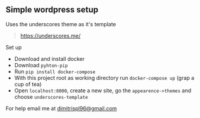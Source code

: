 ## Simple wordpress setup

Uses the underscores theme as it's template
> https://underscores.me/

Set up
- Download and install docker
- Download `pyhton-pip`
- Run `pip install docker-compose`
- With this project root as working directory run `docker-compose up` (grap a cup of tea)
- Open `localhost:8000`, create a new site, go the `appearence->themes` and choose `underscores-template`


For help email me at dimitrispl96@gmail.com